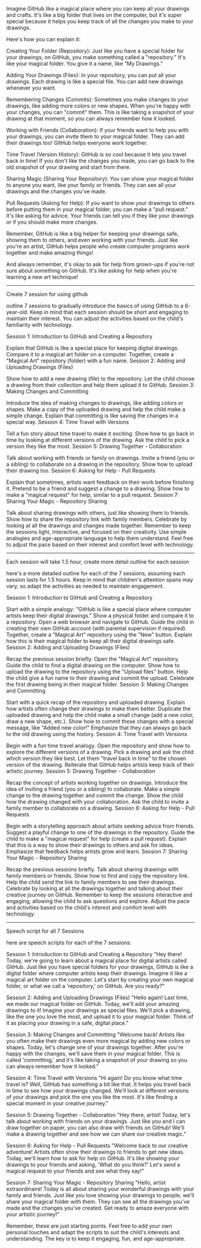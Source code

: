 Imagine GitHub like a magical place where you can keep all your drawings and crafts. It's like a big folder that lives on the computer, but it's super special because it helps you keep track of all the changes you make to your drawings.

Here's how you can explain it:

Creating Your Folder (Repository): Just like you have a special folder for your drawings, on GitHub, you make something called a "repository." It's like your magical folder. You give it a name, like "My Drawings."

Adding Your Drawings (Files): In your repository, you can put all your drawings. Each drawing is like a special file. You can add new drawings whenever you want.

Remembering Changes (Commits): Sometimes you make changes to your drawings, like adding more colors or new shapes. When you're happy with your changes, you can "commit" them. This is like taking a snapshot of your drawing at that moment, so you can always remember how it looked.

Working with Friends (Collaboration): If your friends want to help you with your drawings, you can invite them to your magical folder. They can add their drawings too! GitHub helps everyone work together.

Time Travel (Version History): GitHub is so cool because it lets you travel back in time! If you don't like the changes you made, you can go back to the old snapshot of your drawing and start from there.

Sharing Magic (Sharing Your Repository): You can show your magical folder to anyone you want, like your family or friends. They can see all your drawings and the changes you've made.

Pull Requests (Asking for Help): If you want to show your drawings to others before putting them in your magical folder, you can make a "pull request." It's like asking for advice. Your friends can tell you if they like your drawings or if you should make more changes.

Remember, GitHub is like a big helper for keeping your drawings safe, showing them to others, and even working with your friends. Just like you're an artist, GitHub helps people who create computer programs work together and make amazing things!

And always remember, it's okay to ask for help from grown-ups if you're not sure about something on GitHub. It's like asking for help when you're learning a new art technique!


------------------------------------
Create 7 session for using github


outline 7 sessions to gradually introduce the basics of using GitHub to a 6-year-old. Keep in mind that each session should be short and engaging to maintain their interest. You can adjust the activities based on the child's familiarity with technology.

Session 1: Introduction to GitHub and Creating a Repository

Explain that GitHub is like a special place for keeping digital drawings.
Compare it to a magical art folder on a computer.
Together, create a "Magical Art" repository (folder) with a fun name.
Session 2: Adding and Uploading Drawings (Files)

Show how to add a new drawing (file) to the repository.
Let the child choose a drawing from their collection and help them upload it to GitHub.
Session 3: Making Changes and Committing

Introduce the idea of making changes to drawings, like adding colors or shapes.
Make a copy of the uploaded drawing and help the child make a simple change.
Explain that committing is like saving the changes in a special way.
Session 4: Time Travel with Versions

Tell a fun story about time travel to make it exciting.
Show how to go back in time by looking at different versions of the drawing.
Ask the child to pick a version they like the most.
Session 5: Drawing Together - Collaboration

Talk about working with friends or family on drawings.
Invite a friend (you or a sibling) to collaborate on a drawing in the repository.
Show how to upload their drawing too.
Session 6: Asking for Help - Pull Requests

Explain that sometimes, artists want feedback on their work before finishing it.
Pretend to be a friend and suggest a change to a drawing.
Show how to make a "magical request" for help, similar to a pull request.
Session 7: Sharing Your Magic - Repository Sharing

Talk about sharing drawings with others, just like showing them to friends.
Show how to share the repository link with family members.
Celebrate by looking at all the drawings and changes made together.
Remember to keep the sessions light, interactive, and focused on their creativity. Use simple analogies and age-appropriate language to help them understand. Feel free to adjust the pace based on their interest and comfort level with technology.

---------------------------------------------------------------------------------
Each session will take 1.5 hour, create more detail outline for each session



here's a more detailed outline for each of the 7 sessions, assuming each session lasts for 1.5 hours. Keep in mind that children's attention spans may vary, so adapt the activities as needed to maintain engagement.

Session 1: Introduction to GitHub and Creating a Repository

Start with a simple analogy: "GitHub is like a special place where computer artists keep their digital drawings."
Show a physical folder and compare it to a repository.
Open a web browser and navigate to GitHub.
Guide the child in creating their own GitHub account (with parental supervision if required).
Together, create a "Magical Art" repository using the "New" button.
Explain how this is their magical folder to keep all their digital drawings safe.
Session 2: Adding and Uploading Drawings (Files)

Recap the previous session briefly.
Open the "Magical Art" repository.
Guide the child to find a digital drawing on the computer.
Show how to upload the drawing to the repository using the "Upload files" button.
Help the child give a fun name to their drawing and commit the upload.
Celebrate the first drawing being in their magical folder.
Session 3: Making Changes and Committing

Start with a quick recap of the repository and uploaded drawing.
Explain how artists often change their drawings to make them better.
Duplicate the uploaded drawing and help the child make a small change (add a new color, draw a new shape, etc.).
Show how to commit these changes with a special message, like "Added new color!"
Emphasize that they can always go back to the old drawing using the history.
Session 4: Time Travel with Versions

Begin with a fun time travel analogy.
Open the repository and show how to explore the different versions of a drawing.
Pick a drawing and ask the child which version they like best.
Let them "travel back in time" to the chosen version of the drawing.
Reiterate that GitHub helps artists keep track of their artistic journey.
Session 5: Drawing Together - Collaboration

Recap the concept of artists working together on drawings.
Introduce the idea of inviting a friend (you or a sibling) to collaborate.
Make a simple change to the drawing together and commit the change.
Show the child how the drawing changed with your collaboration.
Ask the child to invite a family member to collaborate on a drawing.
Session 6: Asking for Help - Pull Requests

Begin with a storytelling approach about artists seeking advice from friends.
Suggest a playful change to one of the drawings in the repository.
Guide the child to make a "magical request" for help (create a pull request).
Explain that this is a way to show their drawings to others and ask for ideas.
Emphasize that feedback helps artists grow and learn.
Session 7: Sharing Your Magic - Repository Sharing

Recap the previous sessions briefly.
Talk about sharing drawings with family members or friends.
Show how to find and copy the repository link.
Help the child send the link to family members to see their drawings.
Celebrate by looking at all the drawings together and talking about their creative journey on GitHub.
Remember to keep the sessions interactive and engaging, allowing the child to ask questions and explore. Adjust the pace and activities based on the child's interest and comfort level with technology.

----------------------------------
Speech script for all 7 Sessions

here are speech scripts for each of the 7 sessions:

Session 1: Introduction to GitHub and Creating a Repository
"Hey there! Today, we're going to learn about a magical place for digital artists called GitHub. Just like you have special folders for your drawings, GitHub is like a digital folder where computer artists keep their drawings. Imagine it like a magical art folder on the computer. Let's start by creating your own magical folder, or what we call a 'repository,' on GitHub. Are you ready?"

Session 2: Adding and Uploading Drawings (Files)
"Hello again! Last time, we made our magical folder on GitHub. Today, we'll add your amazing drawings to it! Imagine your drawings as special files. We'll pick a drawing, like the one you love the most, and upload it to your magical folder. Think of it as placing your drawing in a safe, digital place."

Session 3: Making Changes and Committing
"Welcome back! Artists like you often make their drawings even more magical by adding new colors or shapes. Today, let's change one of your drawings together. After you're happy with the changes, we'll save them in your magical folder. This is called 'committing,' and it's like taking a snapshot of your drawing so you can always remember how it looked."

Session 4: Time Travel with Versions
"Hi again! Do you know what time travel is? Well, GitHub has something a bit like that. It helps you travel back in time to see how your drawings changed. We'll look at different versions of your drawings and pick the one you like the most. It's like finding a special moment in your creative journey."

Session 5: Drawing Together - Collaboration
"Hey there, artist! Today, let's talk about working with friends on your drawings. Just like you and I can draw together on paper, you can also draw with friends on GitHub! We'll make a drawing together and see how we can share our creative magic."

Session 6: Asking for Help - Pull Requests
"Welcome back to our creative adventure! Artists often show their drawings to friends to get new ideas. Today, we'll learn how to ask for help on GitHub. It's like showing your drawings to your friends and asking, 'What do you think?' Let's send a magical request to your friends and see what they say!"

Session 7: Sharing Your Magic - Repository Sharing
"Hello, artist extraordinaire! Today is all about sharing your wonderful drawings with your family and friends. Just like you love showing your drawings to people, we'll share your magical folder with them. They can see all the drawings you've made and the changes you've created. Get ready to amaze everyone with your artistic journey!"

Remember, these are just starting points. Feel free to add your own personal touches and adapt the scripts to suit the child's interests and understanding. The key is to keep it engaging, fun, and age-appropriate.

<script src="https://utteranc.es/client.js"
        repo="https://github.com/Geekcrowds/geekcrowds.github.io"
        issue-term="title"
        theme="github-light"
        crossorigin="anonymous"
        async>
</script>
